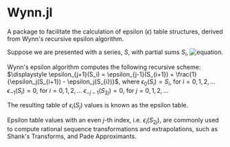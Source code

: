 # Wynn.jl
A package to facilitate the calculation of epsilon ($\epsilon$) table structures, derived from Wynn's recursive epsilon algorithm.

Suppose we are presented with a series, $S$, with partial sums $S_i$,
![equation](https://latex.codecogs.com/gif.latex?$\displaystyle&space;S_i&space;=&space;\sum_{n=0}^i&space;a_n$).

Wynn's epsilon algorithm computes the following recursive scheme:
$\displaystyle \epsilon_{j+1}(S_i) = \epsilon_{j-1}(S_{i+1}) + \frac{1}{\epsilon_j(S_{i+1}) - \epsilon_j(S_{i})}$,
where
$\epsilon_{0}(S_i) = S_i$, for $i=0,1,2,\ldots$
$\epsilon_{-1}(S_i) = 0$, for $i=0,1,2,\ldots$
$\epsilon_{-j-1}(S_{2j}) = 0$, for $j=0,1,2,\ldots$

The resulting table of $\epsilon_i(S_{j})$ values is known as the epsilon table.

Epsilon table values with an even $j$-th index, i.e. $\epsilon_i(S_{2j})$, are commonly used to compute rational sequence transformations and extrapolations, such as Shank's Transforms, and Pade Approximants.
